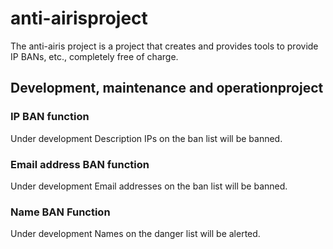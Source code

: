 # anti-airisproject
The anti-airis project is a project that creates and provides tools to provide IP BANs, etc., completely free of charge.

## Development, maintenance and operationproject

### IP BAN function

Under development
Description
IPs on the ban list will be banned.

### Email address BAN function

Under development
Email addresses on the ban list will be banned.

### Name BAN Function

Under development
Names on the danger list will be alerted.


